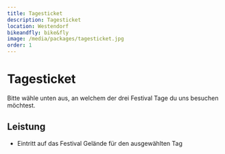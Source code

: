 ```yaml
---
title: Tagesticket
description: Tagesticket
location: Westendorf
bikeandfly: bike&fly
image: /media/packages/tagesticket.jpg
order: 1
---
```


# Tagesticket

Bitte wähle unten aus, an welchem der drei Festival Tage du uns besuchen möchtest. 

## Leistung

- Eintritt auf das Festival Gelände für den ausgewählten Tag

<ContentImageGallery path="/media/packages/gallerie/"/>
